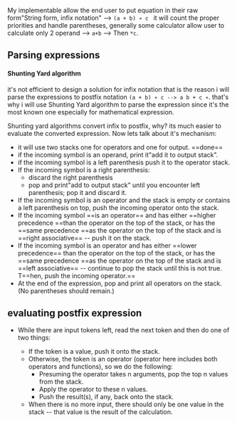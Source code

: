 My implementable allow the end user to put equation in their raw form"String form, infix notation" --> `(a + b) ∗ c ` it will count the proper priorities and handle parentheses,  generally some calculator allow user to calculate only 2 operand  --> `a+b` --> Then `*c`.

## Parsing expressions
#### Shunting Yard algorithm
it's not efficient to design a solution for infix notation that is the reason i will parse the expressions to postfix notation `(a + b) ∗ c --> a b + c ∗`. that's why i will use Shunting Yard algorithm to parse the expression since it's the most known one especially for mathematical expression.

Shunting yard algorithms convert infix to postfix, why? its much easier to evaluate the converted expression. Now lets talk about it's mechanism:

- it will use two stacks one for operators and one for output. ==done==
- if the incoming symbol is an operand, print it"add it to output stack".
- if the incoming symbol is a  left parenthesis push it to the operator stack.
- If the incoming symbol is a right parenthesis:
	- discard the right parenthesis
	- pop and print"add to output stack" until you encounter left parenthesis; pop it and discard it.
- If the incoming symbol is an operator and the stack is empty or contains a left parenthesis on top, push the incoming operator onto the stack.
- If the incoming symbol ==is an operator== and has either ==higher precedence ==than the operator on the top of the stack, or has the ==same precedence ==as the operator on the top of the stack and is ==right associative== -- push it on the stack.
- If the incoming symbol is an operator and has either ==lower precedence== than the operator on the top of the stack, or has the ==same precedence ==as the operator on the top of the stack and is ==left associative== -- continue to pop the stack until this is not true. T==hen, push the incoming operator.==
- At the end of the expression, pop and print all operators on the stack. (No parentheses should remain.)

## evaluating postfix expression
- While there are input tokens left, read the next token and then do one of two things:

    - If the token is a value, push it onto the stack.
    - Otherwise, the token is an operator (operator here includes both operators and functions), so we do the following:
        - Presuming the operator takes n arguments, pop the top n values from the stack.
        - Apply the operator to these n values.
        - Push the result(s), if any, back onto the stack.
	- When there is no more input, there should only be one value in the stack -- that value is the result of the calculation.
